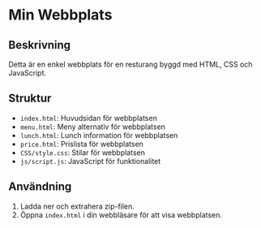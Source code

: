 # Min Webbplats

## Beskrivning
Detta är en enkel webbplats för en resturang byggd med HTML, CSS och JavaScript.

## Struktur
- `index.html`: Huvudsidan för webbplatsen
- `menu.html`: Meny alternativ för webbplatsen
- `lunch.html`: Lunch information för webbplatsen
- `price.html`: Prislista för webbplatsen
- `CSS/style.css`: Stilar för webbplatsen
- `js/script.js`: JavaScript för funktionalitet

## Användning
1. Ladda ner och extrahera zip-filen.
2. Öppna `index.html` i din webbläsare för att visa webbplatsen.
